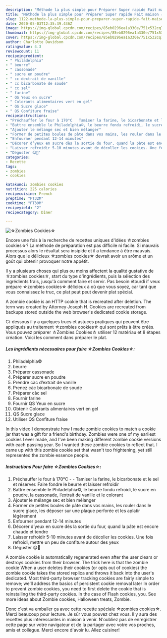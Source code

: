 ```yaml
---
description: "Méthode la plus simple pour Préparer Super rapide Fait maison ☆Zombies Cookies☆"
title: "Méthode la plus simple pour Préparer Super rapide Fait maison ☆Zombies Cookies☆"
slug: 1122-methode-la-plus-simple-pour-preparer-super-rapide-fait-maison-zombies-cookies
date: 2020-05-03T12:35:39.436Z
image: https://img-global.cpcdn.com/recipes/85eb0296ea1a330e/751x532cq70/☆zombies-cookies☆-photo-principale-de-la-recette.jpg
thumbnail: https://img-global.cpcdn.com/recipes/85eb0296ea1a330e/751x532cq70/☆zombies-cookies☆-photo-principale-de-la-recette.jpg
cover: https://img-global.cpcdn.com/recipes/85eb0296ea1a330e/751x532cq70/☆zombies-cookies☆-photo-principale-de-la-recette.jpg
author: Charlotte Davidson
ratingvalue: 4.3
reviewcount: 11
recipeingredient:
- " Philadelphia"
- " beurre"
- " cassonade"
- " sucre en poudre"
- " cc dextrait de vanille"
- " cc bicarbonate de soude"
- " cc sel"
- " farine"
- " QS Yeux en sucre"
- " Colorants alimentaires vert en gel"
- " QS Sucre glace"
- " QS Confiture fraise"
recipeinstructions:
- "Préchauffer le four à 170°C   Tamiser la farine, le bicarbonate et le sel et réserver. Faire fondre le beurre et laisser refroidir"
- "Battre ensemble le Philadelphia©, le beurre fondu refroidi, le sucre en poudre, la cassonade, l’extrait de vanille et le colorant"
- "Ajouter le mélange sec et bien mélanger"
- "Former de petites boules de pâte dans vos mains, les rouler dans le sucre glace, les déposer sur une plaque perforée et les aplatir légèrement"
- "Enfourner pendant 12-14 minutes"
- "Décorer d’yeux en sucre dès la sortie du four, quand la pâte est encore chaude et tendre"
- "Laisser refroidir 5-10 minutes avant de décoller les cookies. Une fois refroidi, mettre un peu de confiture autour des yeux"
- "Déguster 😋🎃"
categories:
- Recette
tags:
- zombies
- cookies

katakunci: zombies cookies 
nutrition: 225 calories
recipecuisine: French
preptime: "PT32M"
cooktime: "PT39M"
recipeyield: "2"
recipecategory: Dîner

---
```



![☆Zombies Cookies☆](https://img-global.cpcdn.com/recipes/85eb0296ea1a330e/751x532cq70/☆zombies-cookies☆-photo-principale-de-la-recette.jpg)

Encore une fois à la recherche de recettes uniques d'idées ☆zombies cookies☆? La méthode de préparation est pas difficile ni facile. Si mauvais processus alors le résultat sera insipide et il a tendance à être mauvais. Alors que le délicieux ☆zombies cookies☆ devrait avoir un arôme et un goût qui obtenir provoquer notre appétit.

Il y a plusieurs choses qui plus ou moins affectent la qualité gustative de ☆zombies cookies☆, start du type d'ingrédients, puis la sélection des ingrédients frais, jusqu'à comment faire et servir. Pas besoin étourdi if veux prépare ☆zombies cookies☆ délicieux à où que vous soyez, car tant que vous connaissez le truc, ce plat peut peut devenir plat spécial.

A zombie cookie is an HTTP cookie that is recreated after deletion. The term was created by Attorney Joseph H. Cookies are recreated from backups stored outside the web browser&#39;s dedicated cookie storage.


Ci-dessous il y a quelques trucs et astuces pratiques qui peuvent être appliqués au traitement ☆zombies cookies☆ qui sont prêts à être créés. Vous pouvez préparer ☆Zombies Cookies☆ utiliser 12 matériau et 8 étapes création. Voici les comment dans préparer le plat.

<!--inarticleads1-->

##### Les ingrédients nécessaires pour faire ☆Zombies Cookies☆:

1.   Philadelphia©
1.   beurre
1. Préparer  cassonade
1. Préparer  sucre en poudre
1. Prendre  càc d’extrait de vanille
1. Prenez  càc bicarbonate de soude
1. Préparer  càc sel
1. Fournir  farine
1. Fournir  QS Yeux en sucre
1. Obtenir  Colorants alimentaires vert en gel
1.   QS Sucre glace
1. Utiliser  QS Confiture fraise


In this video I demonstrate how I made zombie cookies to match a cookie jar that was a gift for a friend&#39;s birthday. Zombies were one of my earliest cookies I ever made, and I&#39;ve been making different zombie cookie versions with each passing year. So I wanted these zombie cookies to reflect that. I came up with this zombie cookie set that wasn&#39;t too frightening, yet still represented the zombie essence people. 

<!--inarticleads2-->

##### Instructions Pour faire ☆Zombies Cookies☆:

1. Préchauffer le four à 170°C  -  - Tamiser la farine, le bicarbonate et le sel et réserver. Faire fondre le beurre et laisser refroidir
1. Battre ensemble le Philadelphia©, le beurre fondu refroidi, le sucre en poudre, la cassonade, l’extrait de vanille et le colorant
1. Ajouter le mélange sec et bien mélanger
1. Former de petites boules de pâte dans vos mains, les rouler dans le sucre glace, les déposer sur une plaque perforée et les aplatir légèrement
1. Enfourner pendant 12-14 minutes
1. Décorer d’yeux en sucre dès la sortie du four, quand la pâte est encore chaude et tendre
1. Laisser refroidir 5-10 minutes avant de décoller les cookies. Une fois refroidi, mettre un peu de confiture autour des yeux
1. Déguster 😋🎃


A zombie cookie is automatically regenerated even after the user clears or destroys cookies from their browser. The trick here is that the zombie cookie When a user deletes their cookies (or opts out of cookies) the zombie cookie takes the stored replica and throws it back into the user&#39;s dedicated. Most third-party browser tracking cookies are fairly simple to remove; we&#39;ll address the basics of persistent cookie removal later In order to prevent zombie cookies, you need to first delete the cookie that is reinstalling the third-party cookies. In the case of Flash cookies, you. See more ideas about Zombie cookies, Halloween treats, Zombie. 


Donc c'est va emballer ça avec cette recette spéciale ☆zombies cookies☆. Merci beaucoup pour lecture. Je sûr vous pouvez chez vous. Il y aura des recettes plus  intéressantes in maison à venir. N'oubliez pas de enregistrer cette page sur votre navigateur et de la partager avec votre vos proches, amis et collègue. Merci encore d'avoir lu. Allez cuisiner!
